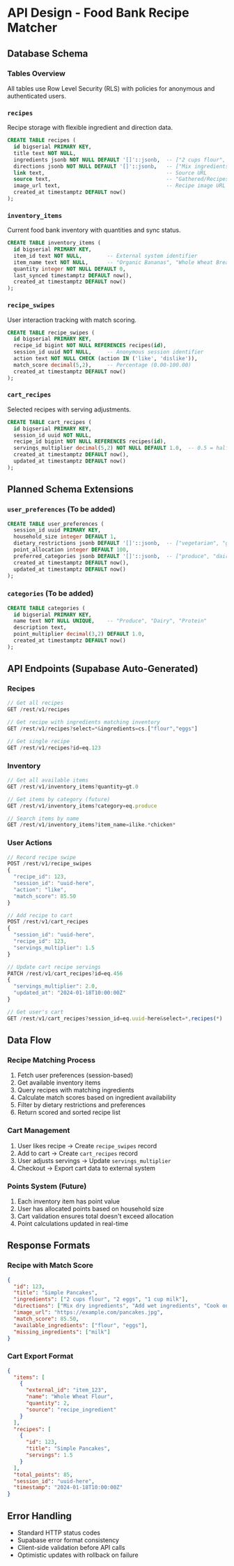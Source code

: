 # API Design - Food Bank Recipe Matcher

## Database Schema

### Tables Overview
All tables use Row Level Security (RLS) with policies for anonymous and authenticated users.

### `recipes`
Recipe storage with flexible ingredient and direction data.

```sql
CREATE TABLE recipes (
  id bigserial PRIMARY KEY,
  title text NOT NULL,
  ingredients jsonb NOT NULL DEFAULT '[]'::jsonb,  -- ["2 cups flour", "1 egg", ...]
  directions jsonb NOT NULL DEFAULT '[]'::jsonb,   -- ["Mix ingredients", "Bake at 350°F", ...]
  link text,                                       -- Source URL
  source text,                                     -- "Gathered/Recipes1M"
  image_url text,                                  -- Recipe image URL
  created_at timestamptz DEFAULT now()
);
```

### `inventory_items`
Current food bank inventory with quantities and sync status.

```sql
CREATE TABLE inventory_items (
  id bigserial PRIMARY KEY,
  item_id text NOT NULL,        -- External system identifier
  item_name text NOT NULL,      -- "Organic Bananas", "Whole Wheat Bread"
  quantity integer NOT NULL DEFAULT 0,
  last_synced timestamptz DEFAULT now(),
  created_at timestamptz DEFAULT now()
);
```

### `recipe_swipes`
User interaction tracking with match scoring.

```sql
CREATE TABLE recipe_swipes (
  id bigserial PRIMARY KEY,
  recipe_id bigint NOT NULL REFERENCES recipes(id),
  session_id uuid NOT NULL,     -- Anonymous session identifier
  action text NOT NULL CHECK (action IN ('like', 'dislike')),
  match_score decimal(5,2),     -- Percentage (0.00-100.00)
  created_at timestamptz DEFAULT now()
);
```

### `cart_recipes`
Selected recipes with serving adjustments.

```sql
CREATE TABLE cart_recipes (
  id bigserial PRIMARY KEY,
  session_id uuid NOT NULL,
  recipe_id bigint NOT NULL REFERENCES recipes(id),
  servings_multiplier decimal(5,2) NOT NULL DEFAULT 1.0,  -- 0.5 = half recipe, 2.0 = double
  created_at timestamptz DEFAULT now(),
  updated_at timestamptz DEFAULT now()
);
```

## Planned Schema Extensions

### `user_preferences` (To be added)
```sql
CREATE TABLE user_preferences (
  session_id uuid PRIMARY KEY,
  household_size integer DEFAULT 1,
  dietary_restrictions jsonb DEFAULT '[]'::jsonb,  -- ["vegetarian", "gluten-free"]
  point_allocation integer DEFAULT 100,
  preferred_categories jsonb DEFAULT '[]'::jsonb,  -- ["produce", "dairy"]
  created_at timestamptz DEFAULT now(),
  updated_at timestamptz DEFAULT now()
);
```

### `categories` (To be added)
```sql
CREATE TABLE categories (
  id bigserial PRIMARY KEY,
  name text NOT NULL UNIQUE,    -- "Produce", "Dairy", "Protein"
  description text,
  point_multiplier decimal(3,2) DEFAULT 1.0,
  created_at timestamptz DEFAULT now()
);
```

## API Endpoints (Supabase Auto-Generated)

### Recipes
```typescript
// Get all recipes
GET /rest/v1/recipes

// Get recipe with ingredients matching inventory
GET /rest/v1/recipes?select=*&ingredients=cs.["flour","eggs"]

// Get single recipe
GET /rest/v1/recipes?id=eq.123
```

### Inventory
```typescript
// Get all available items
GET /rest/v1/inventory_items?quantity=gt.0

// Get items by category (future)
GET /rest/v1/inventory_items?category=eq.produce

// Search items by name
GET /rest/v1/inventory_items?item_name=ilike.*chicken*
```

### User Actions
```typescript
// Record recipe swipe
POST /rest/v1/recipe_swipes
{
  "recipe_id": 123,
  "session_id": "uuid-here",
  "action": "like",
  "match_score": 85.50
}

// Add recipe to cart
POST /rest/v1/cart_recipes
{
  "session_id": "uuid-here",
  "recipe_id": 123,
  "servings_multiplier": 1.5
}

// Update cart recipe servings
PATCH /rest/v1/cart_recipes?id=eq.456
{
  "servings_multiplier": 2.0,
  "updated_at": "2024-01-18T10:00:00Z"
}

// Get user's cart
GET /rest/v1/cart_recipes?session_id=eq.uuid-here&select=*,recipes(*)
```

## Data Flow

### Recipe Matching Process
1. Fetch user preferences (session-based)
2. Get available inventory items
3. Query recipes with matching ingredients
4. Calculate match scores based on ingredient availability
5. Filter by dietary restrictions and preferences
6. Return scored and sorted recipe list

### Cart Management
1. User likes recipe → Create `recipe_swipes` record
2. Add to cart → Create `cart_recipes` record
3. User adjusts servings → Update `servings_multiplier`
4. Checkout → Export cart data to external system

### Points System (Future)
1. Each inventory item has point value
2. User has allocated points based on household size
3. Cart validation ensures total doesn't exceed allocation
4. Point calculations updated in real-time

## Response Formats

### Recipe with Match Score
```json
{
  "id": 123,
  "title": "Simple Pancakes",
  "ingredients": ["2 cups flour", "2 eggs", "1 cup milk"],
  "directions": ["Mix dry ingredients", "Add wet ingredients", "Cook on griddle"],
  "image_url": "https://example.com/pancakes.jpg",
  "match_score": 85.50,
  "available_ingredients": ["flour", "eggs"],
  "missing_ingredients": ["milk"]
}
```

### Cart Export Format
```json
{
  "items": [
    {
      "external_id": "item_123",
      "name": "Whole Wheat Flour",
      "quantity": 2,
      "source": "recipe_ingredient"
    }
  ],
  "recipes": [
    {
      "id": 123,
      "title": "Simple Pancakes",
      "servings": 1.5
    }
  ],
  "total_points": 85,
  "session_id": "uuid-here",
  "timestamp": "2024-01-18T10:00:00Z"
}
```

## Error Handling
- Standard HTTP status codes
- Supabase error format consistency
- Client-side validation before API calls
- Optimistic updates with rollback on failure